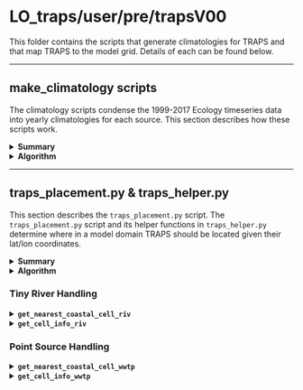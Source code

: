 # LO_traps/user/pre/trapsV00

This folder contains the scripts that generate climatologies for TRAPS and that map TRAPS to the model grid. Details of each can be found below.

---
## make_climatology scripts

The climatology scripts condense the 1999-2017 Ecology timeseries data into yearly climatologies for each source. This section describes how these scripts work.

<details><summary><strong>Summary</strong></summary>

There are three main climatology scripts:

- `make_climatology_pointsources.py`: Creates climatology files for all point sources using Ecology's data in LO_traps/data/all_point_source_data.nc
- `make_climatology_tinyrivers.py`: Creates climatology files for river mouths using Ecology's data in LO_traps/data/all_nonpoint_source_data.nc. This script does not generate climatology for pre-existing rivers in LiveOcean.
- `make_climatology_LOrivbio.py`: Creates biogeochemistry climatology files for all pre-existing LiveOcean rivers for which Ecology has data in LO_traps/data/all_nonpoint_source_data.nc. This script does not generate climatology for tiny rivers, nor does it generate flowrate or temperature climatology.

These scripts generate climatology pickle files in LO_output/pre/trapsV00/[source type]/lo_base/Data_historical.

Climatologies are generated for the following variables:
- flow (TRAPS only)
- temperature (TRAPS only)
- DO
- NO3
- NH4
- TIC
- TAlk

</details>

<details><summary><strong>Algorithm</strong></summary>

The structure of these scripts are all similar, so they will be explained generally. There are a few nuances in `make_climatology_tinyrivers.py` which are discussed explicitly.

1. First, raw data are read from LO_data/trapsV00/all_nonpoint_source_data.nc and LO_data/trapsV00/all_point_source_data.nc. 

>>> **River notes:** For rivers, the script also reads the list of pre-existing LO rivers from LO_data/trapsV00/LiveOcean_SSM_rivers.xlsx. The pre-existing rivers are omitted from  tinyriver climatology. The non-pre-existing rivers are omitted from LOrivbio climatology.

>>> **Tiny river notes:** In the raw Ecology data, there are several tiny rivers with unrealistic biogeochemistry parameters (i.e. zero DO, negative TIC, etc.). These "weird rivers" are temporarily removed from climatology generation. They are handled separately in Step 4.

2. Then, the script creates empty dataframes for DO, discharge, temperature, NO3, NH4, TIC, and TAlk. For every source, the script then fills these dataframes with the average yearly climatology of the full 1999-2017 timeseries from Ecology. Essentially, climatologies are the "average year" of each source. The script also calculates the standard deviations of these climatologies.

3. Next, the script plots the climatology summary statistics. For every state variable, the script calculates and plots the average climatology profile, the standard deviation, and the min and max climatology values. This plot is saved in LO_output/pre/trapsV00/[source type]/lo_base/Data_historical. An example figure is shown below for tiny rivers.<p style="text-align:center;"><img src="https://github.com/ajleeson/LO_user/assets/15829099/43092aad-d254-4e28-b63f-68c84103f53a" width="800"/><br></p>

4. **Only applies to tiny rivers.** The script then overwrites the biogeochemistry climatologies for "weird rivers" with the average climatology of other rivers calculated in Step 3.

5. Finally, the script saves climatology dataframes as pickle files.

</details>

---
## traps_placement.py & traps_helper.py

This section describes the `traps_placement.py` script. The `traps_placement.py` script and its helper functions in `traps_helper.py` determine where in a model domain TRAPS should be located given their lat/lon coordinates.

<details><summary><strong>Summary</strong></summary>
This is the main function that places TRAPS in the model domain. This script runs the placement function twice: once with an input of 'riv' for tiny rivers, and a second time with an input of 'wwtp' for point sources. The script reads lat/lon coordinates of TRAPS, then decides where to place the TRAPS in the model domain.

This function does not output anything, but it does save .csv files with TRAPS location indices in LO_data/grids/[gridname].

The following subsections provide more details about the placement algorithm and its helper functions.

</details>

<details><summary><strong>Algorithm</strong></summary>

*Tiny Rivers*

1. For each river listed in LO_data/trapsV00/all_nonpoint_source_data.nc, the algorithm first checks if the river is already pre-existing in LiveOcean. If it is pre-existing, then this function does nothing and skips to the next river. If the river is not pre-existing in LiveOcean, then this function proceeds to the next step.
2. This function then feeds the lat/lon coordinates of each river into `traps_helper.get_nearest_coastal_cell_riv` to obtain i,j-indices and direction of the placed river (See the "Tiny River Handling" section below for more details).
3. Finally, this function saves river information in LO_data/grids/[gridname]/triv_info.csv.

*Point Sources*

There are no pre-existing rivers in LiveOcean, nor are there any point sources that discharge to multiple grid cells in the SSM. Thus, point sources are easier to handle than tiny rivers.

1. First, the functions feeds each point source listed in LO_data/trapsV00/all_point_source_data.nc into `get_nearest_coastal_cell_wwtp` to obtain the i,j-indices of the places source (See the "Point Source Handling" section below for more details).
2. Then, this function saves point source information in LO_data/grids/[gridname]/wwtp_info.csv.

</details>

### Tiny River Handling

<details><summary><code><strong>get_nearest_coastal_cell_riv</strong></code></summary>
This function finds the closest coastal grid cell to a river mouth, then returns:

- indices of nearest coatal grid cell to river mouth
- river direction
- number of "rings" away the nearest coastal cell is from the river mouth

To calculate these values, this function follows the following steps:

1. Given river mouth lat/lon coordinates, the algorithm determines in which grid cell the river mouth is originally located in.<p style="text-align:center;"><img src="https://user-images.githubusercontent.com/15829099/235255958-37e851f5-820e-4b53-aeca-85c101b7ddc8.png" width="500"/><br></p>

2. Checks whether the starting grid cell is a coastal cell by calling `get_cell_info_riv`. If the starting grid cell is a coastal grid cell, then the function returns the i,j-indices of the cell as well as river direction.

3. If the starting grid cell is not a coastal cell, then the function begins searching in a ring around the starting grid cell. For each cell in the surrouding ring, the function calls `get_cell_info_riv`. If no coastal grid cells are found in the first ring, then the function begins searching the next ring, and so on and so forth until a coastal cell is found.<p style="text-align:center;"><img src="https://user-images.githubusercontent.com/15829099/235255959-fb10f648-0d58-4647-a8d0-2ae20e1bbb0b.png" width="500"/><br></p>

4. If one coastal cell is found in a ring, then the function records the coastal cell i,j-indices, the distance from the coastal cell to the river mouth, and the river direction (which are outputs of `get_cell_info_riv`).<p style="text-align:center;"><img src="https://user-images.githubusercontent.com/15829099/235255962-fca53e68-2195-4d97-a66c-48962d2d491e.png" width="500"/><br></p>If more than one coastal cell is found in a ring, then information will be recorded for the coastal cell that is nearest to the river mouth.<p style="text-align:center;"><img src="https://user-images.githubusercontent.com/15829099/235255966-a26a7d8b-b8b6-41b7-a134-3333a43241ef.png" width="500"/><br></p><br>

Note that this function always checks for a "nearest coastal cell" one ring further out than the first coastal cell-containing ring. This check is important for stretched grids. In a stretched grid, it is possible that the nearest coastal grid cell is located several rings away, even if there are coastal grid cells in closer rings.

<p style="text-align:center;"><img src="https://user-images.githubusercontent.com/15829099/235260467-dc0a89b9-5a26-48e5-914e-dd0a87c043da.png" width="450"/><br></p>

</details>

<details><summary><code><strong>get_cell_info_riv</strong></code></summary>

A grid cell of interest is determined in `get_nearest_coatal_cell_riv` before being fed as an input to this function.
This function checks if the grid cell of interest is a coastal water cell. If it is a coastal water cell, then the function returns:

- indices of the coastal grid cell
- distance from the center of the grid cell to the river mouth
- direction of river flow, given the relative position of the nearest land cell

To calculate these values, this function follows the following steps:

1. Checks if the grid cell of interest is a coastal cell by checking whether any adjacent cells have a land mask. The figure below shows a simple domain with a land cell located to the North and East of the grid cell of interest.<p style="text-align:center;"><img src="https://user-images.githubusercontent.com/15829099/234992835-2f83a04a-82b2-423a-ae6c-19eff040c75e.png" width="400"/><br></p>

2. If the grid cell is indeed coastal, then the distance from the river mouth to the grid cell is recorded as an output. The function then proceeds to steps 3 and 4. If the grid cell is not coastal, then the function ends and nothing is returned.<p style="text-align:center;"><img src="https://user-images.githubusercontent.com/15829099/234995892-1907373b-d2ac-4284-82a3-6efb6d121563.png" width="400"/><br></p>

3. Then the function needs to decide from which land cell the river should flow (i.e. what direction does the river come from?)<br> First, the function calculates the distance from the river mouth to each adjacent land cell. <br> <p style="text-align:center;"><img src="https://user-images.githubusercontent.com/15829099/234995894-d6a13d85-23f7-4d08-ba52-d1e881511c8a.png" width="400"/><br></p> The river flow direction is set by whichever adjacent land cell is closest to the original river mouth lat/lon coordinates. In our simple example, the Eastern land cell is closest to the river. Thus, the function decides that the river mouth flows westward into the grid cell of interest from the eastern land cell. <br> <p style="text-align:center;"><img src="https://user-images.githubusercontent.com/15829099/234995895-3b0f6e21-c479-4e6c-bde2-c2da72f2d0a2.png" width="400"/><br></p>

4. Finally, the function outputs the indices of the coastal grid cell, the distance from the river mouth to the coastal grid cell, and the direction of river flow into the grid cell.

</details>

### Point Source Handling

<details><summary><code><strong>get_nearest_coastal_cell_wwtp</strong></code></summary>

This function is the point source equivalent of `get_nearest_coastal_cell_riv`. The main difference is that this function calls `get_cell_info_wwtp` rather than `get_cell_info_riv`.

The nearest coastal cell that this function is searching for is *any* water cell. This function does not search through rings if the starting grid cell is already a water cell.

This function only needs to search for the nearest coastal grid cell if the starting cell is a land cell.

<p style="text-align:center;"><img src="https://user-images.githubusercontent.com/15829099/235257876-aedcee38-b4b1-4899-a40f-bce06cb7c6ed.png" width="800"/><br></p>

</details>

<details><summary><code><strong>get_cell_info_wwtp</strong></code></summary>

A grid cell of interest is determined in `get_nearest_coatal_cell_wwtp` before being fed as an input to this function.

This function is the point source equivalent of `get_cell_info_riv`, except it is much simpler. In general, point sources are easier to handle than tiny rivers because point sources can be located on an water cell (including in open water), whereas rivers must be located on a land-adjacent water cell. Furthermore, rivers need an associated flow direction, but point sources do not. Thus, this function only needs to check whether the grid cell of interest is a water cell. If so, the function returns the i,j-indices of the grid cell of interest as well as the distance from the center of the grid cell to the point source. If the grid cell of interest is not a water cell, then nothing is returned.
</details><br>